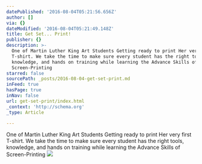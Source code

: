 ```yaml
---
datePublished: '2016-08-04T05:21:56.656Z'
author: []
via: {}
dateModified: '2016-08-04T05:21:49.148Z'
title: Get Set... Print!
publisher: {}
description: >-
  One of Martin Luther King Art Students Getting ready to print Her very first
  T-shirt. We take the time to make sure every student has the right tools,
  knowledge, and hands on training while learning the Advance Skills of
  Screen-Printing
starred: false
sourcePath: _posts/2016-08-04-get-set-print.md
inFeed: true
hasPage: true
inNav: false
url: get-set-print/index.html
_context: 'http://schema.org'
_type: Article

---
```

One of Martin Luther King Art Students Getting ready to print Her very first T-shirt. We take the time to make sure every student has the right tools, knowledge, and hands on training while learning the Advance Skills of Screen-Printing
![](https://the-grid-user-content.s3-us-west-2.amazonaws.com/7851f916-d592-4d2e-ada7-fde626e02b21.jpg)